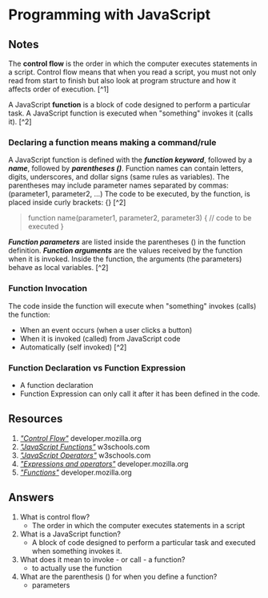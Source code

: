 # Programming with JavaScript

## Notes

The **control flow** is the order in which the computer executes statements in a script. Control flow means that when you read a script, you must not only read from start to finish but also look at program structure and how it affects order of execution. [^1]

A JavaScript **function** is a block of code designed to perform a particular task. A JavaScript function is executed when "something" invokes it (calls it). [^2]

### Declaring a function means making a command/rule

A JavaScript function is defined with the ***function keyword***, followed by a ***name***, followed by ***parentheses ()***. Function names can contain letters, digits, underscores, and dollar signs (same rules as variables). The parentheses may include parameter names separated by commas:
(parameter1, parameter2, ...) The code to be executed, by the function, is placed inside curly brackets: {} [^2]

>function name(parameter1, parameter2, parameter3) {
>// code to be executed
>}

***Function parameters*** are listed inside the parentheses () in the function definition. ***Function arguments*** are the values received by the function when it is invoked. Inside the function, the arguments (the parameters) behave as local variables. [^2]

### Function Invocation

The code inside the function will execute when "something" invokes (calls) the function:

- When an event occurs (when a user clicks a button)
- When it is invoked (called) from JavaScript code
- Automatically (self invoked) [^2]

### Function Declaration vs Function Expression

- A function declaration
- Function Expression can only call it after it has been defined in the code.


## Resources

1. [*"Control Flow"*](https://developer.mozilla.org/en-US/docs/Glossary/Control_flow) developer.mozilla.org
2. [*"JavaScript Functions"*](https://www.w3schools.com/js/js_functions.asp) w3schools.com
3. [*"JavaScript Operators"*](https://www.w3schools.com/js/js_operators.asp) w3schools.com
4. [*"Expressions and operators"*](https://developer.mozilla.org/en-US/docs/Web/JavaScript/Guide/Expressions_and_Operators) developer.mozilla.org
5. [*"Functions"*](https://developer.mozilla.org/en-US/docs/Web/JavaScript/Guide/Functions) developer.mozilla.org

## Answers

1. What is control flow?
    - The order in which the computer executes statements in a script
2. What is a JavaScript function?
    - A block of code designed to perform a particular task and executed when something invokes it.
3. What does it mean to invoke - or call - a function?
    - to actually use the function
4. What are the parenthesis () for when you define a function?
    - parameters
